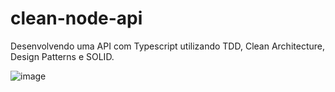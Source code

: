 # clean-node-api
Desenvolvendo uma API com Typescript utilizando TDD, Clean Architecture, Design Patterns e SOLID.

![image](https://github.com/imaestri/clean-node-api/assets/60708221/b05ee34d-0953-4292-bab0-426dea0f8775)
